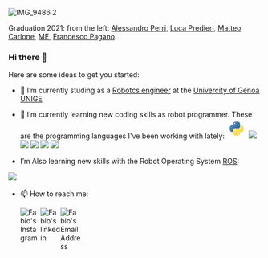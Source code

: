 ![IMG_9486 2](https://user-images.githubusercontent.com/91262561/154549130-837d32ab-74d9-4979-8ca7-56012506d20e.jpeg)

Graduation 2021:
from the left: [Alessandro Perri](https://github.com/PerriAlessandro), [Luca Predieri](https://github.com/LucaPredieri), [Matteo Carlone](https://github.com/MatteoCarlone), [ME](https://github.com/Fabioconti99), [Francesco Pagano](https://github.com/FraPagano). 
### Hi there 👋

Here are some ideas to get you started:

* 🤖 I’m currently studing as a [Robotcs engineer](https://unige.it/en/off.f/2021/ins/51201.html?codcla=10635) at the [Univercity of Genoa UNIGE](https://courses.unige.it/10635)

* 🌱 I’m currently learning new coding skills as robot programmer. These are the programming languages I've been working with lately: 
  <img height="40" src="https://raw.githubusercontent.com/github/explore/80688e429a7d4ef2fca1e82350fe8e3517d3494d/topics/python/python.png"> <img height="40" src="https://upload.wikimedia.org/wikipedia/commons/1/18/ISO_C%2B%2B_Logo.svg"> <img height="40" src="https://png2.cleanpng.com/sh/c9797ae1e6680cf46553a7cd8b952506/L0KzQYi4UsE4N5M5fJGAYUO5SYa7hMQxapZmSpC5N0O4Q4S9VsE2OWQ6SqgBMEW1Roa5TwBvbz==/5a36954d40bea2.0735336615135266052652.png"> <img height="40" src="https://upload.wikimedia.org/wikipedia/commons/2/21/Matlab_Logo.png"> <img height="40" src="https://upload.wikimedia.org/wikipedia/commons/4/4b/Bash_Logo_Colored.svg"> <img height="40" src="https://cdn.icon-icons.com/icons2/2107/PNG/512/file_type_pddl_plan_icon_130275.png">

* I’m Also learning new skills with the Robot Operating System [ROS](https://www.ros.org): 
  
<img height="50" src="https://upload.wikimedia.org/wikipedia/commons/b/bb/Ros_logo.svg">

* 📫 How to reach me: 
   <a href="https://www.instagram.com/fabio_conti/">

  <img align="left" alt="Fabio's Instagram" width="40px" src="https://upload.wikimedia.org/wikipedia/commons/a/a5/Instagram_icon.png" />

</a>  

   <a href="https://it.linkedin.com">

  <img align="left" alt="Fabio's linkedin" width="40px" src="https://cdn-icons-png.flaticon.com/512/174/174857.png" />

</a>

   <a href="fabio_conti99@yahoo.it">

  <img align="left" alt="Fabio's Email Address" width="40px" src="https://www.pngkit.com/png/full/84-841048_envelop-email-icon-email-icon-png-red.png" />

</a>
